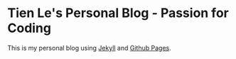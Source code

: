 # Tien Le's Personal Blog - Passion for Coding
This is my personal blog using [Jekyll](https://jekyllrb.com) and [Github Pages](https://pages.github.com/).